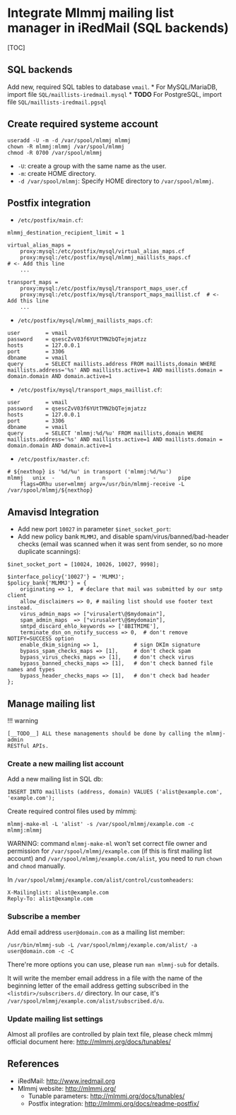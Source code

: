 # Integrate Mlmmj mailing list manager in iRedMail (SQL backends)

[TOC]

## SQL backends

Add new, required SQL tables to database `vmail`.
    * For MySQL/MariaDB, import file `SQL/maillists-iredmail.mysql`
    * __TODO__ For PostgreSQL, import file `SQL/maillists-iredmail.pgsql`

## Create required systeme account

```
useradd -U -m -d /var/spool/mlmmj mlmmj
chown -R mlmmj:mlmmj /var/spool/mlmmj
chmod -R 0700 /var/spool/mlmmj
```

* `-U`: create a group with the same name as the user.
* `-m`: create HOME directory.
* `-d /var/spool/mlmmj`: Specify HOME directory to `/var/spool/mlmmj`.

## Postfix integration

* `/etc/postfix/main.cf`:

```
mlmmj_destination_recipient_limit = 1

virtual_alias_maps =
    proxy:mysql:/etc/postfix/mysql/virtual_alias_maps.cf
    proxy:mysql:/etc/postfix/mysql/mlmmj_maillists_maps.cf                 # <- Add this line
    ...

transport_maps =
    proxy:mysql:/etc/postfix/mysql/transport_maps_user.cf
    proxy:mysql:/etc/postfix/mysql/transport_maps_maillist.cf  # <- Add this line
    ...
```

* `/etc/postfix/mysql/mlmmj_maillists_maps.cf`:

```
user        = vmail
password    = qsescZvV03f6YUtTMN2bQTejmjatzz
hosts       = 127.0.0.1
port        = 3306
dbname      = vmail
query       = SELECT maillists.address FROM maillists,domain WHERE maillists.address='%s' AND maillists.active=1 AND maillists.domain = domain.domain AND domain.active=1
```

* `/etc/postfix/mysql/transport_maps_maillist.cf`:

```
user        = vmail
password    = qsescZvV03f6YUtTMN2bQTejmjatzz
hosts       = 127.0.0.1
port        = 3306
dbname      = vmail
query       = SELECT 'mlmmj:%d/%u' FROM maillists,domain WHERE maillists.address='%s' AND maillists.active=1 AND maillists.domain = domain.domain AND domain.active=1
```

* `/etc/postfix/master.cf`:

```
# ${nexthop} is '%d/%u' in transport ('mlmmj:%d/%u')
mlmmj   unix  -       n       n       -       -       pipe
    flags=ORhu user=mlmmj argv=/usr/bin/mlmmj-receive -L /var/spool/mlmmj/${nexthop}
```

## Amavisd Integration

* Add new port `10027` in parameter `$inet_socket_port`:
* Add new policy bank `MLMMJ`, and disable spam/virus/banned/bad-header checks
  (email was scanned when it was sent from sender, so no more duplicate scannings):

```
$inet_socket_port = [10024, 10026, 10027, 9998];

$interface_policy{'10027'} = 'MLMMJ';
$policy_bank{'MLMMJ'} = {
    originating => 1,  # declare that mail was submitted by our smtp client
    allow_disclaimers => 0, # mailing list should use footer text instead.
    virus_admin_maps => ["virusalert\@$mydomain"],
    spam_admin_maps  => ["virusalert\@$mydomain"],
    smtpd_discard_ehlo_keywords => ['8BITMIME'],
    terminate_dsn_on_notify_success => 0,  # don't remove NOTIFY=SUCCESS option
    enable_dkim_signing => 1,           # sign DKIm signature
    bypass_spam_checks_maps => [1],     # don't check spam
    bypass_virus_checks_maps => [1],    # don't check virus
    bypass_banned_checks_maps => [1],   # don't check banned file names and types
    bypass_header_checks_maps => [1],   # don't check bad header
};
```

## Manage mailing list

!!! warning

    [__TODO__] ALL these managements should be done by calling the mlmmj-admin
    RESTful APIs.

### Create a new mailing list account

Add a new mailing list in SQL db:

```
INSERT INTO maillists (address, domain) VALUES ('alist@example.com', 'example.com');
```

Create required control files used by mlmmj:

```
mlmmj-make-ml -L 'alist' -s /var/spool/mlmmj/example.com -c mlmmj:mlmmj
```

WARNING: command `mlmmj-make-ml` won't set correct file owner and permission
for `/var/spool/mlmmj/example.com` (if this is first mailing list account) and
`/var/spool/mlmmj/example.com/alist`, you need to run `chown` and `chmod`
manually.

In `/var/spool/mlmmj/example.com/alist/control/customheaders`:

```
X-Mailinglist: alist@example.com
Reply-To: alist@example.com
```

### Subscribe a member

Add email address `user@domain.com` as a mailing list member:

```
/usr/bin/mlmmj-sub -L /var/spool/mlmmj/example.com/alist/ -a user@domain.com -c -C
```

There're more options you can use, please run `man mlmmj-sub` for details.

It will write the member email address in a file with the name of the beginning
letter of the email address getting subscribed in the `<listdir>/subscribers.d/`
directory. In our case, it's `/var/spool/mlmmj/example.com/alist/subscribed.d/u`.

### Update mailing list settings

Almost all profiles are controlled by plain text file, please check mlmmj
official document here: <http://mlmmj.org/docs/tunables/>

## References

* iRedMail: <http://www.iredmail.org>
* Mlmmj website: <http://mlmmj.org/>
    * Tunable parameters: <http://mlmmj.org/docs/tunables/>
    * Postfix integration: <http://mlmmj.org/docs/readme-postfix/>
